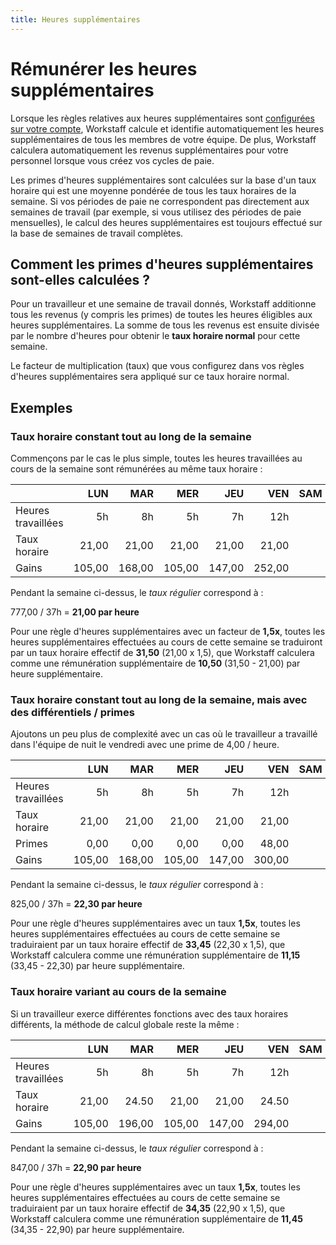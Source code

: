 ```yaml
--- 
title: Heures supplémentaires
---
```


# Rémunérer les heures supplémentaires

Lorsque les règles relatives aux heures supplémentaires sont [configurées sur votre compte](../customize/overtime.md), Workstaff calcule et identifie automatiquement les heures supplémentaires de tous les membres de votre équipe. De plus, Workstaff calculera automatiquement les revenus supplémentaires pour votre personnel lorsque vous créez vos cycles de paie.

Les primes d'heures supplémentaires sont calculées sur la base d'un taux horaire qui est une moyenne pondérée de tous les taux horaires de la semaine. Si vos périodes de paie ne correspondent pas directement aux semaines de travail (par exemple, si vous utilisez des périodes de paie mensuelles), le calcul des heures supplémentaires est toujours effectué sur la base de semaines de travail complètes.

## Comment les primes d'heures supplémentaires sont-elles calculées ?

Pour un travailleur et une semaine de travail donnés, Workstaff additionne tous les revenus (y compris les primes) de toutes les heures éligibles aux heures supplémentaires. La somme de tous les revenus est ensuite divisée par le nombre d'heures pour obtenir le **taux horaire normal** pour cette semaine.

Le facteur de multiplication (taux) que vous configurez dans vos règles d'heures supplémentaires sera appliqué sur ce taux horaire normal.

## Exemples

### Taux horaire constant tout au long de la semaine

Commençons par le cas le plus simple, toutes les heures travaillées au cours de la semaine sont rémunérées au même taux horaire :

|                    |    LUN |    MAR |    MER |    JEU |    VEN | SAM | DIM |  Total |
|--------------------|-------:|-------:|-------:|-------:|-------:|----:|----:|-------:|
| Heures travaillées |     5h |     8h |     5h |     7h |    12h |     |     |    37h |
| Taux horaire       |  21,00 |  21,00 |  21,00 |  21,00 |  21,00 |     |     |        |
| Gains              | 105,00 | 168,00 | 105,00 | 147,00 | 252,00 |     |     | 777,00 |

Pendant la semaine ci-dessus, le _taux régulier_ correspond à :

777,00 / 37h = **21,00 par heure**

Pour une règle d'heures supplémentaires avec un facteur de **1,5x**, toutes les heures supplémentaires effectuées au cours de cette semaine se traduiront par un taux horaire effectif de **31,50** (21,00 x 1,5), que Workstaff calculera comme une rémunération supplémentaire de **10,50** (31,50 - 21,00) par heure supplémentaire.

### Taux horaire constant tout au long de la semaine, mais avec des différentiels / primes

Ajoutons un peu plus de complexité avec un cas où le travailleur a travaillé dans l'équipe de nuit le vendredi avec une prime de 4,00 / heure.

|                    |    LUN |    MAR |    MER |    JEU |    VEN | SAM | DIM |  Total |
|--------------------|-------:|-------:|-------:|-------:|-------:|----:|----:|-------:|
| Heures travaillées |     5h |     8h |     5h |     7h |    12h |     |     |    37h |
| Taux horaire       |  21,00 |  21,00 |  21,00 |  21,00 |  21,00 |     |     |        |
| Primes             |   0,00 |   0,00 |   0,00 |   0,00 |  48,00 |     |     |        |
| Gains              | 105,00 | 168,00 | 105,00 | 147,00 | 300,00 |     |     | 825,00 |

Pendant la semaine ci-dessus, le _taux régulier_ correspond à :

825,00 / 37h = **22,30 par heure**

Pour une règle d'heures supplémentaires avec un taux **1,5x**, toutes les heures supplémentaires effectuées au cours de cette semaine se traduiraient par un taux horaire effectif de **33,45** (22,30 x 1,5), que Workstaff calculera comme une rémunération supplémentaire de **11,15** (33,45 - 22,30) par heure supplémentaire.

### Taux horaire variant au cours de la semaine

Si un travailleur exerce différentes fonctions avec des taux horaires différents, la méthode de calcul globale reste la même :

|                    |    LUN |    MAR |    MER |    JEU |    VEN | SAM | DIM |  Total |
|--------------------|-------:|-------:|-------:|-------:|-------:|----:|----:|-------:|
| Heures travaillées |     5h |     8h |     5h |     7h |    12h |     |     |    37h |
| Taux horaire       |  21,00 |  24.50 |  21,00 |  21,00 |  24.50 |     |     |        |
| Gains              | 105,00 | 196,00 | 105,00 | 147,00 | 294,00 |     |     |  84700 |

Pendant la semaine ci-dessus, le _taux régulier_ correspond à :

847,00 / 37h = **22,90 par heure**

Pour une règle d'heures supplémentaires avec un taux **1,5x**, toutes les heures supplémentaires effectuées au cours de cette semaine se traduiraient par un taux horaire effectif de **34,35** (22,90 x 1,5), que Workstaff calculera comme une rémunération supplémentaire de **11,45** (34,35 - 22,90) par heure supplémentaire.
